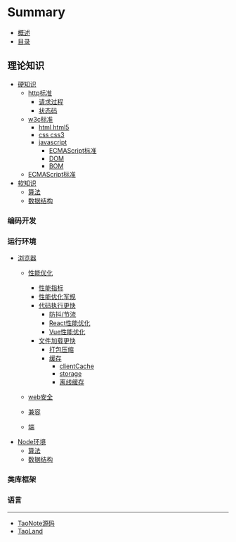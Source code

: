 # Summary

* [概述](README.md)
* [目录](./doc/index.md)

## 理论知识
* [硬知识]()
    * [http标准]()
        * [请求过程]()
        * [状态码]()
    * [w3c标准]()
        * [html html5]()
        * [css css3]()
        * [javascript]()
            * [ECMAScript标准]()
            * [DOM]()
            * [BOM]()
    * [ECMAScript标准]()
* [软知识]()
  * [算法]()
  * [数据结构]()

### 编码开发
### 运行环境
* [浏览器]()
  * [性能优化]()
    * [性能指标]()
    * [性能优化军规]()
    * [代码执行更快]()
        * [防抖/节流](./doc/run/browser/performance/fast-implement/throttle/throttle.md)
        * [React性能优化]()
        * [Vue性能优化]()
    * [文件加载更快]()
        * [打包压缩]()
        * [缓存](./doc/run/browser/performance/fast-load/cache/index.md)
            * [clientCache](./doc/run/browser/performance/fast-load/cache/clientCache.md)
            * [storage](./doc/run/browser/performance/fast-load/cache/storage.md)
            * [离线缓存](./doc/run/browser/performance/fast-load/cache/offlineCache.md)

  * [web安全]()
  * [兼容]()
  * [端]()
* [Node环境]()
  * [算法]()
  * [数据结构]()
### 类库框架
### 语言

---

* [TaoNote源码](https://github.com/bestRenekton/taoNote)
* [TaoLand](https://www.yangyuetao.cn)